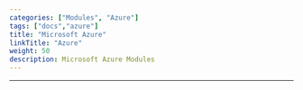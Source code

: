 ```yaml
---
categories: ["Modules", "Azure"]
tags: ["docs","azure"] 
title: "Microsoft Azure"
linkTitle: "Azure"
weight: 50
description: Microsoft Azure Modules
---
```

<hr>
